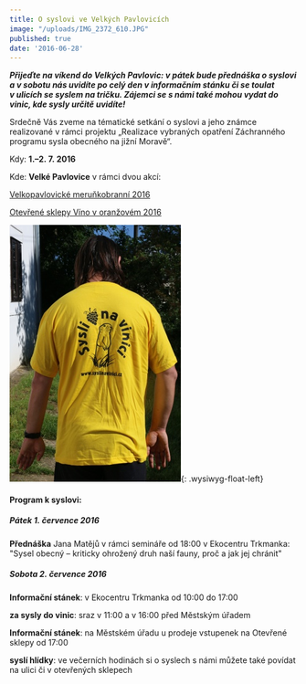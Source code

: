 ```yaml
---
title: O syslovi ve Velkých Pavlovicích
image: "/uploads/IMG_2372_610.JPG"
published: true
date: '2016-06-28'
---
```

***Přijeďte na víkend do Velkých Pavlovic: v pátek bude přednáška
o syslovi a v sobotu nás uvidíte po celý den v informačním stánku či se
toulat v ulicích se syslem na tričku. Zájemci se s námi také mohou vydat
do vinic, kde sysly určitě uvidíte!***

Srdečně Vás zveme na tématické setkání o syslovi a jeho známce
realizované v rámci projektu „Realizace vybraných opatření Záchranného
programu sysla obecného na jižní Moravě“.

Kdy: **1.–2. 7. 2016**

Kde: **Velké Pavlovice** v rámci dvou akcí:

[Velkopavlovické meruňkobranní 2016][1]

[Otevřené sklepy Víno v oranžovém 2016][2]

![](/uploads/IMG_2378_610.JPG){: .wysiwyg-float-left}

#### Program k syslovi:

##### Pátek 1. července 2016

**Přednáška** Jana Matějů v rámci semináře od 18:00 v Ekocentru
Trkmanka: "Sysel obecný – kriticky ohrožený druh naší fauny, proč a jak
jej chránit"

##### Sobota 2. července 2016

**Informační stánek**: v Ekocentru Trkmanka od 10:00 do 17:00

**za sysly do vinic**: sraz v 11:00 a v 16:00 před Městským úřadem

**Informační stánek**: na Městském úřadu u prodeje vstupenek na
Otevřené sklepy od 17:00

**syslí hlídky**: ve večerních hodinách si o syslech s námi můžete
také povídat na ulici či v otevřených sklepech


[1]: http://www.velke-pavlovice.cz/article.asp?nDepartmentID=1&amp;nArticleID=7208&amp;nLanguageID=1
[2]: http://www.vinozvelkychpavlovic.cz/
